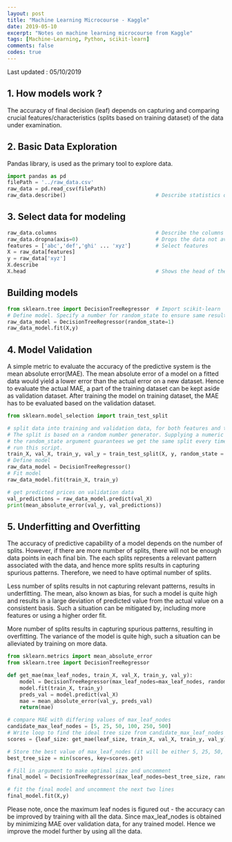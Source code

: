 ```yaml
---
layout: post
title: "Machine Learning Microcourse - Kaggle"
date: 2019-05-10
excerpt: "Notes on machine learning microcourse from Kaggle"
tags: [Machine-Learning, Python, scikit-learn]
comments: false
codes: true
---
```

Last updated : 05/10/2019

## 1. How models work ?
The accuracy of final decision (leaf) depends on capturing and comparing crucial
features/characteristics (splits based on training dataset) of the data
under examination.

## 2. Basic Data Exploration
Pandas library, is used as the primary tool to explore data.

```Python
import pandas as pd
filePath = '../raw_data.csv'
raw_data = pd.read_csv(filePath)
raw_data.describe()                             # Describe statistics of data
```

## 3. Select data for modeling
```Python
raw_data.columns                                # Describe the columns of data
raw_data.dropna(axis=0)                         # Drops the data not available
features = ['abc','def','ghi' ... 'xyz']        # Select features
X = raw_data[features]
y = raw_data['xyz']
X.describe
X.head                                          # Shows the head of the dataset
```
## Building models
```Python
from sklearn.tree import DecisionTreeRegressor  # Import scikit-learn
# Define model. Specify a number for random_state to ensure same results each run
raw_data_model = DecisionTreeRegressor(random_state=1)
raw_data_model.fit(X,y)
```

## 4. Model Validation
A simple metric to evaluate the accuracy of the predictive system is the mean absolute
error(MAE). The mean absolute error of a model on a fitted data would yield a lower
error than the actual error on a new dataset. Hence to evaluate the actual MAE,
a part of the training dataset can be kept aside as validation dataset. After training
the model on training dataset, the MAE has to be evaluated based on the validation dataset.

```Python
from sklearn.model_selection import train_test_split

# split data into training and validation data, for both features and target
# The split is based on a random number generator. Supplying a numeric value to
# the random_state argument guarantees we get the same split every time we
# run this script.
train_X, val_X, train_y, val_y = train_test_split(X, y, random_state = 0)
# Define model
raw_data_model = DecisionTreeRegressor()
# Fit model
raw_data_model.fit(train_X, train_y)

# get predicted prices on validation data
val_predictions = raw_data_model.predict(val_X)
print(mean_absolute_error(val_y, val_predictions))
```

## 5. Underfitting and Overfitting
The accuracy of predictive capability of a model depends on the number of splits.
However, if there are more number of splits, there will not be enough data points
 in each final bin. The each splits represents a relevant pattern associated with
 the data, and hence more splits results in capturing spurious patterns. Therefore,
 we need to have optimal number of splits.

 Less number of splits results in not capturing relevant patterns, results in
 underfitting. The mean, also known as bias, for such a model is quite high and
 results in a large deviation of predicted value from the actual value on a
 consistent basis. Such a situation can be mitigated by, including more features
 or using a higher order fit.

 More number of splits results in capturing spurious patterns, resulting in
 overfitting. The variance of the model is quite high, such a situation can be
 alleviated by training on more data.

 ```Python
 from sklearn.metrics import mean_absolute_error
 from sklearn.tree import DecisionTreeRegressor

 def get_mae(max_leaf_nodes, train_X, val_X, train_y, val_y):
     model = DecisionTreeRegressor(max_leaf_nodes=max_leaf_nodes, random_state=0)
     model.fit(train_X, train_y)
     preds_val = model.predict(val_X)
     mae = mean_absolute_error(val_y, preds_val)
     return(mae)

# compare MAE with differing values of max_leaf_nodes
candidate_max_leaf_nodes = [5, 25, 50, 100, 250, 500]
# Write loop to find the ideal tree size from candidate_max_leaf_nodes
scores = {leaf_size: get_mae(leaf_size, train_X, val_X, train_y, val_y) for leaf_size in candidate_max_leaf_nodes}

# Store the best value of max_leaf_nodes (it will be either 5, 25, 50, 100, 250 or 500)
best_tree_size = min(scores, key=scores.get)

# Fill in argument to make optimal size and uncomment
final_model = DecisionTreeRegressor(max_leaf_nodes=best_tree_size, random_state=0)

# fit the final model and uncomment the next two lines
final_model.fit(X,y)
 ```

 Please note, once the maximum leaf nodes is figured out - the accuracy can be improved
 by training with all the data. Since max_leaf_nodes is obtained by minimizing MAE over
 validation data, for any trained model. Hence we improve the model further by using all
 the data. 
